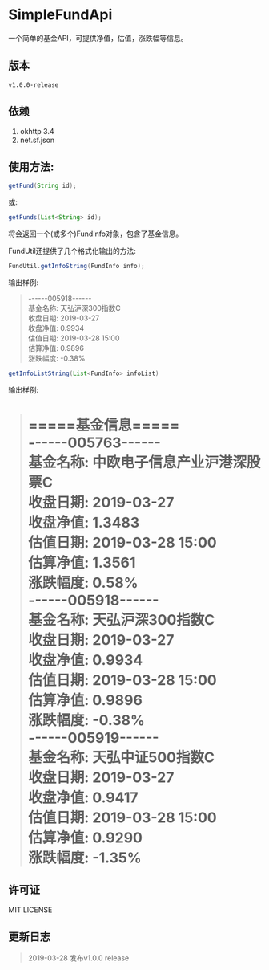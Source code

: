 # SimpleFundApi

一个简单的基金API，可提供净值，估值，涨跌幅等信息。

## 版本
```
v1.0.0-release
```

## 依赖
1. okhttp 3.4
2. net.sf.json

## 使用方法:

```java
getFund(String id);
```
或:

```java
getFunds(List<String> id);
```

将会返回一个(或多个)FundInfo对象，包含了基金信息。

FundUtil还提供了几个格式化输出的方法:

```java
FundUtil.getInfoString(FundInfo info);
```

输出样例:

> ------005918------  
> 基金名称: 天弘沪深300指数C  
> 收盘日期: 2019-03-27  
> 收盘净值: 0.9934  
> 估值日期: 2019-03-28 15:00  
> 估算净值: 0.9896  
> 涨跌幅度: -0.38%  

```java
getInfoListString(List<FundInfo> infoList)
```

输出样例:
> =====基金信息=====  
> ------005763------  
> 基金名称: 中欧电子信息产业沪港深股票C  
> 收盘日期: 2019-03-27  
> 收盘净值: 1.3483  
> 估值日期: 2019-03-28 15:00  
> 估算净值: 1.3561  
> 涨跌幅度: 0.58%  
> ------005918------  
> 基金名称: 天弘沪深300指数C  
> 收盘日期: 2019-03-27  
> 收盘净值: 0.9934  
> 估值日期: 2019-03-28 15:00  
> 估算净值: 0.9896  
> 涨跌幅度: -0.38%  
> ------005919------  
> 基金名称: 天弘中证500指数C  
> 收盘日期: 2019-03-27  
> 收盘净值: 0.9417  
> 估值日期: 2019-03-28 15:00  
> 估算净值: 0.9290  
> 涨跌幅度: -1.35%  
> ==============  


## 许可证

MIT LICENSE

## 更新日志
> 2019-03-28
> 发布v1.0.0 release